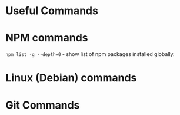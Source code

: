 Useful Commands
===============


# NPM commands

` npm list -g --depth=0 ` - show list of npm packages installed globally.

# Linux (Debian) commands



# Git Commands

